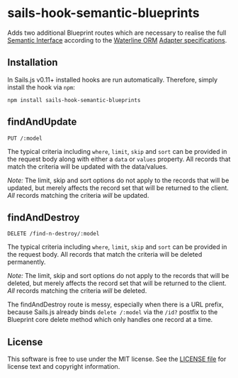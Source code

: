 # sails-hook-semantic-blueprints

Adds two additional Blueprint routes which are necessary to realise the full 
[Semantic Interface](https://github.com/balderdashy/waterline-adapter-tests/tree/master/interfaces/semantic)
according to the [Waterline ORM](https://github.com/balderdashy/waterline) 
[Adapter specifications](https://github.com/balderdashy/sails-docs/blob/master/contributing/adapter-specification.md).

## Installation

In Sails.js v0.11+ installed hooks are run automatically. Therefore, simply install the hook via `npm`:

    npm install sails-hook-semantic-blueprints

## findAndUpdate

    PUT /:model

The typical criteria including `where`, `limit`, `skip` and `sort` can be provided in the request body along with
either a `data` or `values` property. All records that match the criteria will be updated with the data/values.
 
*Note:* The limit, skip and sort options do not apply to the records that will be updated, but merely affects the
 record set that will be returned to the client. *All* records matching the criteria *will* be updated.

## findAndDestroy

    DELETE /find-n-destroy/:model

The typical criteria including `where`, `limit`, `skip` and `sort` can be provided in the request body. All 
records that match the criteria will be deleted permanently. 

*Note:* The limit, skip and sort options do not apply to the records that will be deleted, but merely affects the
 record set that will be returned to the client. *All* records matching the criteria *will* be deleted.

The findAndDestroy route is messy, especially when there is a URL prefix, because Sails.js already binds 
`delete /:model` via the `/id?` postfix to the Blueprint core delete method which only handles one record at a time.

## License

This software is free to use under the MIT license.
See the [LICENSE file][] for license text and copyright information.

[LICENSE file]: https://github.com/marnusw/fluxible-plugin-waterline-models/blob/master/LICENSE.md
